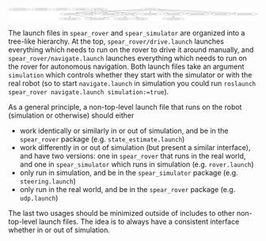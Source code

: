 ![](https://github.com/UofA-SPEAR/software/blob/master/doc/launch-files.gv.svg)

The launch files in `spear_rover` and `spear_simulator` are organized into a tree-like hierarchy.
At the top, `spear_rover/drive.launch` launches everything which needs to run on the rover to drive it around manually, and `spear_rover/navigate.launch` launches everything which needs to run on the rover for autonomous navigation.
Both launch files take an argument `simulation` which controls whether they start with the simulator or with the real robot (so to start `navigate.launch` in simulation you could run `roslaunch spear_rover navigate.launch simulation:=true`).

As a general principle, a non-top-level launch file that runs on the robot (simulation or otherwise) should either

- work identically or similarly in or out of simulation, and be in the `spear_rover` package (e.g. `state_estimate.launch`)
- work differently in or out of simulation (but present a similar interface), and have two versions: one in `spear_rover` that runs in the real world, and one in `spear_simulator` which runs in simulation (e.g. `rover.launch`)
- only run in simulation, and be in the `spear_simulator` package (e.g. `steering.launch`)
- only run in the real world, and be in the `spear_rover` package (e.g. `udp.launch`)

The last two usages should be minimized outside of includes to other non-top-level launch files.
The idea is to always have a consistent interface whether in or out of simulation.
